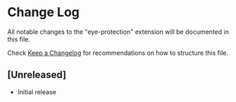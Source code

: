 # Change Log

All notable changes to the "eye-protection" extension will be documented in this file.

Check [Keep a Changelog](http://keepachangelog.com/) for recommendations on how to structure this file.

## [Unreleased]

- Initial release
